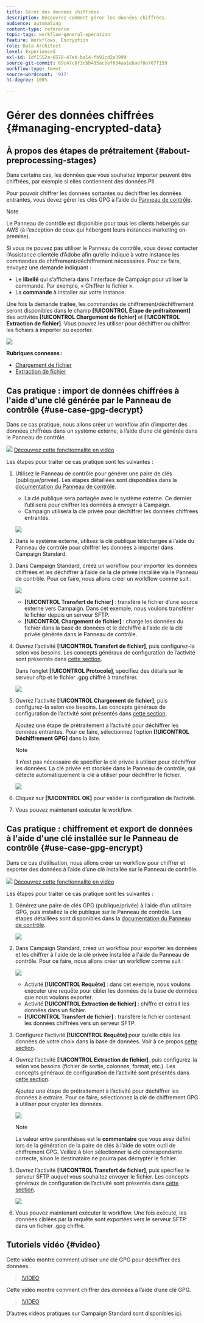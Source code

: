 ```yaml
---
title: Gérer des données chiffrées
description: Découvrez comment gérer les données chiffrées.
audience: automating
content-type: reference
topic-tags: workflow-general-operation
feature: Workflows, Encryption
role: Data Architect
level: Experienced
exl-id: 1df1552a-6578-47eb-ba14-fb91cd2a3999
source-git-commit: 69c47c8f3cbb405acbef634aa1ebaef8e767f159
workflow-type: tm+mt
source-wordcount: '917'
ht-degree: 100%

---
```


# Gérer des données chiffrées {#managing-encrypted-data}

## À propos des étapes de prétraitement {#about-preprocessing-stages}

Dans certains cas, les données que vous souhaitez importer peuvent être chiffrées, par exemple si elles contiennent des données PII.

Pour pouvoir chiffrer les données sortantes ou déchiffrer les données entrantes, vous devez gérer les clés GPG à l’aide du [Panneau de contrôle](https://experienceleague.adobe.com/docs/control-panel/using/instances-settings/gpg-keys-management.html?lang=fr).

>[!NOTE]
>
>Le Panneau de contrôle est disponible pour tous les clients hébergés sur AWS (à l’exception de ceux qui hébergent leurs instances marketing on-premise).

Si vous ne pouvez pas utiliser le Panneau de contrôle, vous devez contacter l’Assistance clientèle d’Adobe afin qu’elle indique à votre instance les commandes de chiffrement/déchiffrement nécessaires. Pour ce faire, envoyez une demande indiquant :

* Le **libellé** qui s’affichera dans l’interface de Campaign pour utiliser la commande. Par exemple, « Chiffrer le fichier ».
* La **commande** à installer sur votre instance.

Une fois la demande traitée, les commandes de chiffrement/déchiffrement seront disponibles dans le champ **[!UICONTROL Étape de prétraitement]** des activités **[!UICONTROL Chargement de fichier]** et **[!UICONTROL Extraction de fichier]**. Vous pouvez les utiliser pour déchiffrer ou chiffrer les fichiers à importer ou exporter.

![](assets/preprocessing-encryption.png)

**Rubriques connexes :**

* [Chargement de fichier](../../automating/using/load-file.md)
* [Extraction de fichier](../../automating/using/extract-file.md)

## Cas pratique : import de données chiffrées à l&#39;aide d&#39;une clé générée par le Panneau de contrôle {#use-case-gpg-decrypt}

Dans ce cas pratique, nous allons créer un workflow afin d’importer des données chiffrées dans un système externe, à l’aide d’une clé générée dans le Panneau de contrôle.

![](assets/do-not-localize/how-to-video.png) [Découvrez cette fonctionnalité en vidéo](#video)

Les étapes pour traiter ce cas pratique sont les suivantes :

1. Utilisez le Panneau de contrôle pour générer une paire de clés (publique/privée). Les étapes détaillées sont disponibles dans la [documentation du Panneau de contrôle](https://experienceleague.adobe.com/docs/control-panel/using/instances-settings/gpg-keys-management.html?lang=fr#decrypting-data).

   * La clé publique sera partagée avec le système externe. Ce dernier l’utilisera pour chiffrer les données à envoyer à Campaign.
   * Campaign utilisera la clé privée pour déchiffrer les données chiffrées entrantes.

   ![](assets/gpg_generate.png)

1. Dans le système externe, utilisez la clé publique téléchargée à l’aide du Panneau de contrôle pour chiffrer les données à importer dans Campaign Standard.

1. Dans Campaign Standard, créez un workflow pour importer les données chiffrées et les déchiffrer à l’aide de la clé privée installée via le Panneau de contrôle. Pour ce faire, nous allons créer un workflow comme suit :

   ![](assets/gpg_workflow.png)

   * **[!UICONTROL Transfert de fichier]** : transfère le fichier d’une source externe vers Campaign. Dans cet exemple, nous voulons transférer le fichier depuis un serveur SFTP.
   * **[!UICONTROL Chargement de fichier]** : charge les données du fichier dans la base de données et le déchiffre à l’aide de la clé privée générée dans le Panneau de contrôle.

1. Ouvrez l’activité **[!UICONTROL Transfert de fichier]**, puis configurez-la selon vos besoins. Les concepts généraux de configuration de l’activité sont présentés dans [cette section](../../automating/using/load-file.md).

   Dans l’onglet **[!UICONTROL Protocole]**, spécifiez des détails sur le serveur sftp et le fichier .gpg chiffré à transférer.

   ![](assets/gpg_transfer.png)

1. Ouvrez l’activité **[!UICONTROL Chargement de fichier]**, puis configurez-la selon vos besoins. Les concepts généraux de configuration de l’activité sont présentés dans [cette section](../../automating/using/load-file.md).

   Ajoutez une étape de prétraitement à l’activité pour déchiffrer les données entrantes. Pour ce faire, sélectionnez l’option **[!UICONTROL Déchiffrement GPG]** dans la liste.

   >[!NOTE]
   >
   >Il n’est pas nécessaire de spécifier la clé privée à utiliser pour déchiffrer les données. La clé privée est stockée dans le Panneau de contrôle, qui détecte automatiquement la clé à utiliser pour déchiffrer le fichier.

   ![](assets/gpg_load.png)

1. Cliquez sur **[!UICONTROL OK]** pour valider la configuration de l’activité.

1. Vous pouvez maintenant exécuter le workflow.

## Cas pratique : chiffrement et export de données à l&#39;aide d&#39;une clé installée sur le Panneau de contrôle {#use-case-gpg-encrypt}

Dans ce cas d’utilisation, nous allons créer un workflow pour chiffrer et exporter des données à l’aide d’une clé installée sur le Panneau de contrôle.

![](assets/do-not-localize/how-to-video.png) [Découvrez cette fonctionnalité en vidéo](#video)

Les étapes pour traiter ce cas pratique sont les suivantes :

1. Générez une paire de clés GPG (publique/privée) à l’aide d’un utilitaire GPG, puis installez la clé publique sur le Panneau de contrôle. Les étapes détaillées sont disponibles dans la [documentation du Panneau de contrôle](https://experienceleague.adobe.com/docs/control-panel/using/instances-settings/gpg-keys-management.html?lang=fr#encrypting-data).

   ![](assets/gpg_install.png)

1. Dans Campaign Standard, créez un workflow pour exporter les données et les chiffrer à l&#39;aide de la clé privée installée à l&#39;aide du Panneau de contrôle. Pour ce faire, nous allons créer un workflow comme suit :

   ![](assets/gpg-workflow-export.png)

   * Activité **[!UICONTROL Requête]** : dans cet exemple, nous voulons exécuter une requête pour cibler les données de la base de données que nous voulons exporter.
   * Activité **[!UICONTROL Extraction de fichier]** : chiffre et extrait les données dans un fichier.
   * **[!UICONTROL Transfert de fichier]** : transfère le fichier contenant les données chiffrées vers un serveur SFTP.

1. Configurez l’activité **[!UICONTROL Requête]** pour qu’elle cible les données de votre choix dans la base de données. Voir à ce propos [cette section](../../automating/using/query.md).

1. Ouvrez l’activité **[!UICONTROL Extraction de fichier]**, puis configurez-la selon vos besoins (fichier de sortie, colonnes, format, etc.). Les concepts généraux de configuration de l’activité sont présentés dans [cette section](../../automating/using/extract-file.md).

   Ajoutez une étape de prétraitement à l’activité pour déchiffrer les données à extraire. Pour ce faire, sélectionnez la clé de chiffrement GPG à utiliser pour crypter les données.

   ![](assets/gpg-extract-stage.png)

   >[!NOTE]
   >
   >La valeur entre parenthèses est le **commentaire** que vous avez défini lors de la génération de la paire de clés à l’aide de votre outil de chiffrement GPG. Veillez à bien sélectionner la clé correspondante correcte, sinon le destinataire ne pourra pas décrypter le fichier.

1. Ouvrez l’activité **[!UICONTROL Transfert de fichier]**, puis spécifiez le serveur SFTP auquel vous souhaitez envoyer le fichier. Les concepts généraux de configuration de l’activité sont présentés dans [cette section](../../automating/using/transfer-file.md).

   ![](assets/gpg-transfer-encrypt.png)

1. Vous pouvez maintenant exécuter le workflow. Une fois exécuté, les données ciblées par la requête sont exportées vers le serveur SFTP dans un fichier .gpg chiffré.

## Tutoriels vidéo {#video}

Cette vidéo montre comment utiliser une clé GPG pour déchiffrer des données.

>[!VIDEO](https://video.tv.adobe.com/v/35753?quality=12)

Cette vidéo montre comment chiffrer des données à l’aide d’une clé GPG.

>[!VIDEO](https://video.tv.adobe.com/v/36380?quality=12)

D’autres vidéos pratiques sur Campaign Standard sont disponibles [ici](https://experienceleague.adobe.com/docs/campaign-standard-learn/tutorials/overview.html?lang=fr).
